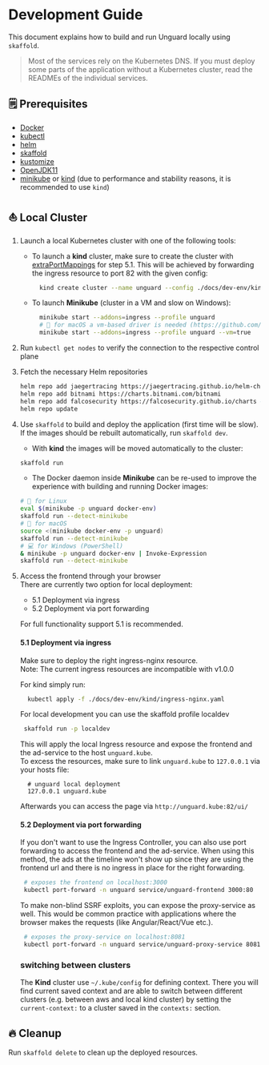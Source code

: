 # Development Guide

This document explains how to build and run Unguard locally using `skaffold`. 

> Most of the services rely on the Kubernetes DNS. If you must deploy some parts of the application without a Kubernetes cluster, read the READMEs of the individual services.

## 🗒️ Prerequisites

* [Docker](https://www.docker.com/products/docker-desktop)
* [kubectl](https://kubernetes.io/docs/tasks/tools/)
* [helm](https://helm.sh/docs/intro/install/)
* [skaffold](https://skaffold.dev/docs/install/)
* [kustomize](https://kubernetes-sigs.github.io/kustomize/installation/)
* [OpenJDK11](https://openjdk.java.net/projects/jdk/11/)
* [minikube](https://minikube.sigs.k8s.io) or [kind](https://kind.sigs.k8s.io/)
  (due to performance and stability reasons, it is recommended to use `kind`)

## ⛵ Local Cluster

1. Launch a local Kubernetes cluster with one of the following tools:

    - To launch a **kind** cluster, make sure to create the cluster with [extraPortMappings](https://kind.sigs.k8s.io/docs/user/configuration/#extra-port-mappings) for step 5.1.
      This will be achieved by forwarding the ingress resource to port 82 with the given config:
        ```sh
          kind create cluster --name unguard --config ./docs/dev-env/kind/port-mapping-config.yaml
        ```

    - To launch **Minikube** (cluster in a VM and slow on Windows):
        ```sh
          minikube start --addons=ingress --profile unguard
          # 🍎 for macOS a vm-based driver is needed (https://github.com/kubernetes/minikube/issues/7332)
          minikube start --addons=ingress --profile unguard --vm=true
        ```    


2. Run `kubectl get nodes` to verify the connection to the respective control plane

3. Fetch the necessary Helm repositories

    ```sh
    helm repo add jaegertracing https://jaegertracing.github.io/helm-charts
    helm repo add bitnami https://charts.bitnami.com/bitnami
    helm repo add falcosecurity https://falcosecurity.github.io/charts # optional
    helm repo update
    ```
   
4. Use `skaffold` to build and deploy the application (first time will be slow).  
   If the images should be rebuilt automatically, run `skaffold dev`.
   
    - With **kind** the images will be moved automatically to the cluster:
    ```sh
    skaffold run
    ```

    - The Docker daemon inside **Minikube** can be re-used to improve the experience with building and running Docker images:
    ```sh
    # 🐧 for Linux
    eval $(minikube -p unguard docker-env)
    skaffold run --detect-minikube
    # 🍎 for macOS   
    source <(minikube docker-env -p unguard)
    skaffold run --detect-minikube
    # 💻 for Windows (PowerShell)
    & minikube -p unguard docker-env | Invoke-Expression
    skaffold run --detect-minikube
    ```
   

5. Access the frontend through your browser  
    There are currently two option for local deployment:
    * 5.1 Deployment via ingress
    * 5.2 Deployment via port forwarding  
    
    For full functionality support 5.1 is recommended.

    #### 5.1 Deployment via ingress
    Make sure to deploy the right ingress-nginx resource.  
    Note: The current ingress resources are incompatible with v1.0.0
   
    For kind simply run:
      ```sh
        kubectl apply -f ./docs/dev-env/kind/ingress-nginx.yaml
      ```

    For local development you can use the skaffold profile localdev 

    ```sh
     skaffold run -p localdev
    ```   
    
    This will apply the local Ingress resource and expose the frontend and the ad-service to the host `unguard.kube`.  
    To excess the resources, make sure to link `unguard.kube` to `127.0.0.1` via your hosts file:
    
    ```shell
      # unguard local deployment
      127.0.0.1 unguard.kube
    ```
    Afterwards you can access the page via
    ``` http://unguard.kube:82/ui/ ```

    #### 5.2 Deployment via port forwarding
    If you don't want to use the Ingress Controller, you can also use port forwarding to access the frontend and the ad-service.
    When using this method, the ads at the timeline won't show up since they are using the 
    frontend url and there is no ingress in place for the right forwarding. 
    ```sh
     # exposes the frontend on localhost:3000
     kubectl port-forward -n unguard service/unguard-frontend 3000:80
    ```

    To make non-blind SSRF exploits, you can expose the proxy-service as well.
    This would be common practice with applications where the browser makes the requests (like Angular/React/Vue etc.).

    ```sh
     # exposes the proxy-service on localhost:8081
     kubectl port-forward -n unguard service/unguard-proxy-service 8081:80
    ```

    ### switching between clusters
    The **Kind** cluster use `~/.kube/config` for defining context. 
    There you will find current saved context and are able to switch between different clusters
    (e.g. between aws and local kind cluster) by setting the `current-context:` to a cluster saved in the `contexts:` section.

## 🔥 Cleanup

Run `skaffold delete` to clean up the deployed resources.